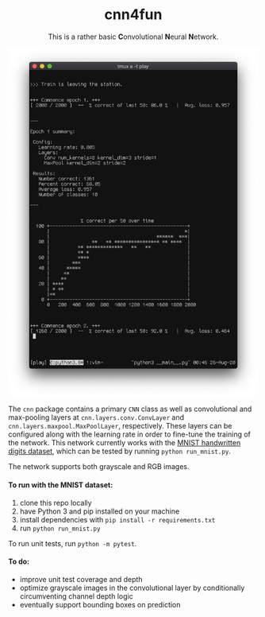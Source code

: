 <div align="center">
  <h1>cnn4fun</h1>
  <p>This is a rather basic <b>C</b>onvolutional <b>N</b>eural <b>N</b>etwork.</p>
</div>

<div align="center">
  <img src="https://github.com/jaredgorski/cnn4fun/raw/master/.media/screenshot.png" width="600" />
</div>

The `cnn` package contains a primary `CNN` class as well as convolutional and max-pooling layers at `cnn.layers.conv.ConvLayer` and `cnn.layers.maxpool.MaxPoolLayer`, respectively. These layers can be configured along with the learning rate in order to fine-tune the training of the network. This network currently works with the [MNIST handwritten digits dataset](http://yann.lecun.com/exdb/mnist/), which can be tested by running `python run_mnist.py`.

The network supports both grayscale and RGB images.

#### To run with the MNIST dataset:
1. clone this repo locally
2. have Python 3 and pip installed on your machine
3. install dependencies with `pip install -r requirements.txt`
4. run `python run_mnist.py`

To run unit tests, run `python -m pytest`.

#### To do:
- improve unit test coverage and depth
- optimize grayscale images in the convolutional layer by conditionally circumventing channel depth logic
- eventually support bounding boxes on prediction

